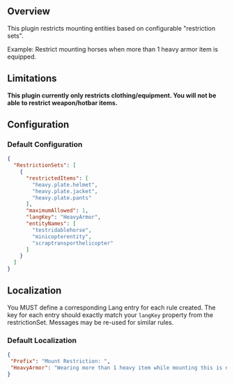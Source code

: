 ## Overview
This plugin restricts mounting entities based on configurable "restriction sets".

Example: Restrict mounting horses when more than 1 heavy armor item is equipped.

## Limitations
**This plugin currently only restricts clothing/equipment. You will not be able to restrict weapon/hotbar items.**


## Configuration

### Default Configuration

```json
{
  "RestrictionSets": [
    {
      "restrictedItems": [
        "heavy.plate.helmet",
        "heavy.plate.jacket",
        "heavy.plate.pants"
      ],
      "maximumAllowed": 1,
      "langKey": "HeavyArmor",
      "entityNames": [
        "testridablehorse",
        "minicopterentity",
        "scraptransporthelicopter"
      ]
    }
  ]
}
```

## Localization

You MUST define a corresponding Lang entry for each rule created. The key for each entry should exactly match your `langKey` property from the restrictionSet. Messages may be re-used for similar rules. 

### Default Localization

 ```json
{
  "Prefix": "Mount Restriction: ",
  "HeavyArmor": "Wearing more than 1 heavy item while mounting this is not allowed!"
}
```
